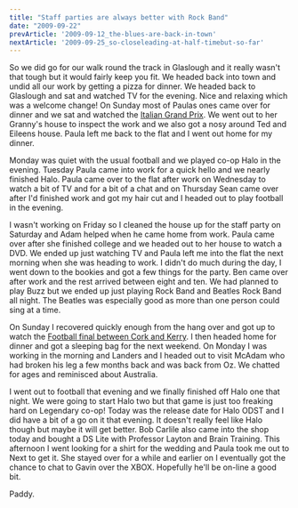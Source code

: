 ```yaml
---
title: "Staff parties are always better with Rock Band"
date: "2009-09-22"
prevArticle: '2009-09-12_the-blues-are-back-in-town'
nextArticle: '2009-09-25_so-closeleading-at-half-timebut-so-far'
---
```

So we did go for our walk round the track in Glaslough and it really wasn't that tough but it would fairly keep you fit. We headed back into town and undid all our work by getting a pizza for dinner. We headed back to Glaslough and sat and watched TV for the evening. Nice and relaxing which was a welcome change! On Sunday most of Paulas ones came over for dinner and we sat and watched the [Italian Grand Prix](http://www.rte.ie/sport/motorsport/2009/0913/formula1.html). We went out to her Granny's house to inspect the work and we also got a nosy around Ted and Eileens house. Paula left me back to the flat and I went out home for my dinner.

Monday was quiet with the usual football and we played co-op Halo in the evening. Tuesday Paula came into work for a quick hello and we nearly finished Halo. Paula came over to the flat after work on Wednesday to watch a bit of TV and for a bit of a chat and on Thursday Sean came over after I'd finished work and got my hair cut and I headed out to play football in the evening.

I wasn't working on Friday so I cleaned the house up for the staff party on Saturday and Adam helped when he came home from work. Paula came over after she finished college and we headed out to her house to watch a DVD. We ended up just watching TV and Paula left me into the flat the next morning when she was heading to work. I didn't do much during the day, I went down to the bookies and got a few things for the party. Ben came over after work and the rest arrived between eight and ten. We had planned to play Buzz but we ended up just playing Rock Band and Beatles Rock Band all night. The Beatles was especially good as more than one person could sing at a time.

On Sunday I recovered quickly enough from the hang over and got up to watch the [Football final between Cork and Kerry](http://www.rte.ie/sport/gaa/championship/2009/0920/kerry_cork.html). I then headed home for dinner and got a sleeping bag for the next weekend. On Monday I was working in the morning and Landers and I headed out to visit McAdam who had broken his leg a few months back and was back from Oz. We chatted for ages and reminisced about Australia.

I went out to football that evening and we finally finished off Halo one that night. We were going to start Halo two but that game is just too freaking hard on Legendary co-op! Today was the release date for Halo ODST and I did have a bit of a go on it that evening. It doesn't really feel like Halo though but maybe it will get better. Bob Carlile also came into the shop today and bought a DS Lite with Professor Layton and Brain Training. This afternoon I went looking for a shirt for the wedding and Paula took me out to Next to get it. She stayed over for a while and earlier on I eventually got the chance to chat to Gavin over the XBOX. Hopefully he'll be on-line a good bit.

Paddy.